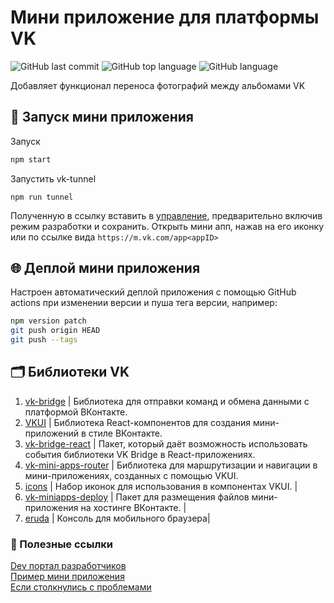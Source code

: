 # Мини приложение для платформы VK 
![GitHub last commit](https://img.shields.io/github/last-commit/Alnipet/moving-photos-mini-app)
![GitHub top language](https://img.shields.io/github/languages/top/Alnipet/moving-photos-mini-app)
![GitHub language](https://img.shields.io/github/languages/count/Alnipet/moving-photos-mini-app)

Добавляет функционал переноса фотографий между альбомами VK

## 🚀 Запуск мини приложения

Запуск

```sh
npm start
```

Запустить vk-tunnel 

```shell
npm run tunnel
```

Полученную в ссылку вставить в [управление](https://vk.com/apps?act=manage), предварительно включив режим разработки и сохранить. Открыть мини апп, нажав на его иконку или по ссылке вида `https://m.vk.com/app<appID>`

## 🌐 Деплой мини приложения

Настроен автоматический деплой приложения с помощью GitHub actions при изменении версии и пуша тега версии, например:

```sh
npm version patch
git push origin HEAD
git push --tags
```


## 🗂️ Библиотеки VK

1. [vk-bridge](https://dev.vk.com/ru/mini-apps/bridge) | Библиотека для отправки команд и обмена данными с платформой ВКонтакте. 
2. [VKUI](https://vkcom.github.io/VKUI/) | Библиотека React-компонентов для создания мини-приложений в стиле ВКонтакте. 
3. [vk-bridge-react](https://www.npmjs.com/package/@vkontakte/vk-bridge-react) | Пакет, который даёт возможность использовать события библиотеки VK Bridge в React-приложениях. 
4. [vk-mini-apps-router](https://dev.vk.com/ru/libraries/router) | Библиотека для маршрутизации и навигации в мини-приложениях, созданных с помощью VKUI.
5. [icons](https://vkcom.github.io/icons/) | Набор иконок для использования в компонентах VKUI. |
6. [vk-miniapps-deploy](https://dev.vk.com/ru/mini-apps/development/hosting) | Пакет для размещения файлов мини-приложения на хостинге ВКонтакте. |
7. [eruda](https://www.npmjs.com/package/eruda) | Консоль для мобильного браузера|

### 📎 Полезные ссылки

[Dev портал разработчиков](https://dev.vk.com/ru)  
[Пример мини приложения](https://dev.vk.com/ru/mini-apps/examples/shop)  
[Если столкнулись с проблемами](https://github.com/VKCOM/create-vk-mini-app/issues)

